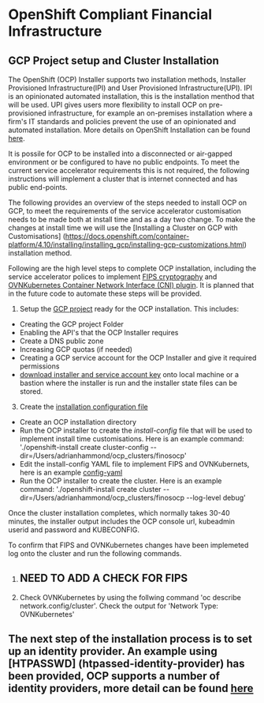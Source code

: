 # OpenShift Compliant Financial Infrastructure

## GCP Project setup and Cluster Installation 

The OpenShift (OCP) Installer supports two installation methods, Installer Provisioned Infrastructure(IPI) and User Provisioned Infrastructure(UPI). IPI is an opinionated automated installation, this is the installation menthod that will be used. UPI gives users more flexibility to install OCP on pre-provisioned infrastructure, for example an on-premises installation where a firm's IT standards and policies prevent the use of an opinionated and automated installation. More details on OpenShift Installation can be found [here](https://docs.openshift.com/container-platform/4.10/installing/index.html).

It is possile for OCP to be installed into a disconnected or air-gapped environment or be configured to have no public endpoints. To meet the current service accelerator requirements this is not required, the following instructions will implement a cluster that is internet connected and has public end-points. 

The following provides an overview of the steps needed to install OCP on GCP, to meet the requirements of the service accelerator customisation needs to be made both at install time and as a day two change. To make the changes at install time we will use the [Installing a Cluster on GCP with Customisations] (https://docs.openshift.com/container-platform/4.10/installing/installing_gcp/installing-gcp-customizations.html) installation method.

Following are the high level steps to complete OCP installation, including the service accelerator polices to implement [FIPS cryptography](https://docs.openshift.com/container-platform/4.10/installing/installing-fips.html) and [OVNKubernetes Container Network Interface (CNI) plugin](https://docs.openshift.com/container-platform/4.10/networking/ovn_kubernetes_network_provider/about-ovn-kubernetes.html#about-ovn-kubernetes). It is planned that in the future code to automate these steps will be provided. 

1. Setup the [GCP project](https://docs.openshift.com/container-platform/4.10/installing/installing_gcp/installing-gcp-account.html) ready for the OCP installation. This includes:
- Creating the GCP project Folder
- Enabling the API's that the OCP Installer requires
- Create a DNS public zone
- Increasing GCP quotas (if needed)
- Creating a GCP service account for the OCP Installer and give it required permissions
- [download installer and service account key](https://docs.openshift.com/container-platform/4.10/installing/installing_gcp/installing-gcp-customizations.html) onto local machine or a bastion where the installer is run and the installer state files can be stored.   

3. Create the [installation configuration file](https://docs.openshift.com/container-platform/4.10/installing/installing_gcp/installing-gcp-customizations.html#installation-initializing_installing-gcp-customizations)
- Create an OCP installation directory
- Run the OCP installer to create the *install-config* file that will be used to implement install time customisations. Here is an example command: './openshift-install create cluster-config --dir=/Users/adrianhammond/ocp_clusters/finosocp'
- Edit the install-config YAML file to implement FIPS and OVNKubernets, here is an example [config-yaml](sample-install-config.yaml)
- Run the OCP installer to create the cluster. Here is an example command: './openshift-install create cluster --dir=/Users/adrianhammond/ocp_clusters/finosocp --log-level debug'

Once the cluster installation completes, which normally takes 30-40 minutes, the installer output includes the OCP console url, kubeadmin userid and password and KUBECONFIG.

To confirm that FIPS and OVNKubernetes changes have been implemeted log onto the cluster and run the following commands.

1. ## NEED TO ADD A CHECK FOR FIPS
2. Check OVNKubernetes by using the follwing command 'oc describe network.config/cluster'. Check the output for 'Network Type:  OVNKubernetes'


## The next step of the installation process is to set up an identity provider. An example using [HTPASSWD] (htpassed-identity-provider) has been provided, OCP supports a number of identity providers, more detail can be found [here](https://docs.openshift.com/container-platform/4.10/authentication/understanding-identity-provider.html)